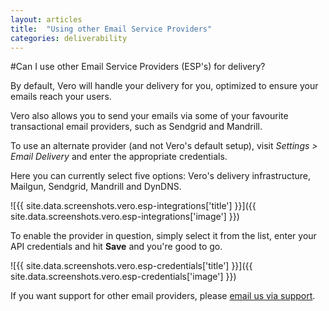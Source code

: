 ```yaml
---
layout: articles
title:  "Using other Email Service Providers"
categories: deliverability
---
```


#Can I use other Email Service Providers (ESP's) for delivery?

By default, Vero will handle your delivery for you, optimized to ensure your emails reach your users.

Vero also allows you to send your emails via some of your favourite transactional email providers, such as Sendgrid and Mandrill.

To use an alternate provider (and not Vero's default setup), visit *Settings > Email Delivery* and enter the appropriate credentials.

Here you can currently select five options: Vero's delivery infrastructure, Mailgun, Sendgrid, Mandrill and DynDNS.

![{{ site.data.screenshots.vero.esp-integrations['title'] }}]({{ site.data.screenshots.vero.esp-integrations['image'] }})

To enable the provider in question, simply select it from the list, enter your API credentials and hit **Save** and you're good to go.

![{{ site.data.screenshots.vero.esp-credentials['title'] }}]({{ site.data.screenshots.vero.esp-credentials['image'] }})

If you want support for other email providers, please [email us via support](mailto:support@getvero.com).